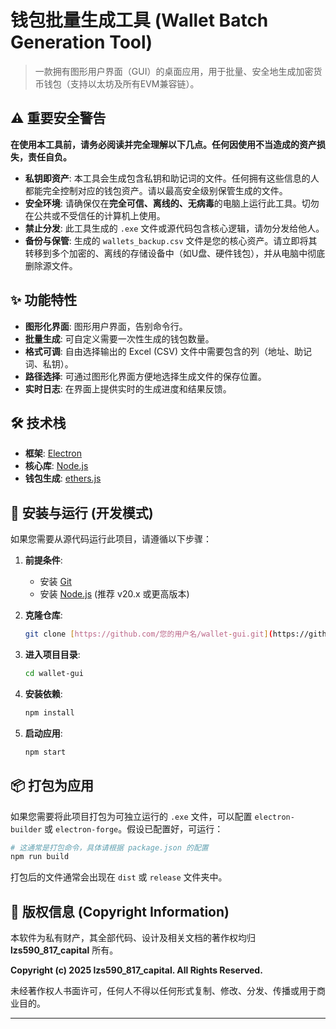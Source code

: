 # 钱包批量生成工具 (Wallet Batch Generation Tool)

> 一款拥有图形用户界面（GUI）的桌面应用，用于批量、安全地生成加密货币钱包（支持以太坊及所有EVM兼容链）。

## ⚠️ 重要安全警告

**在使用本工具前，请务必阅读并完全理解以下几点。任何因使用不当造成的资产损失，责任自负。**

* **私钥即资产**: 本工具会生成包含私钥和助记词的文件。任何拥有这些信息的人都能完全控制对应的钱包资产。请以最高安全级别保管生成的文件。
* **安全环境**: 请确保仅在**完全可信、离线的、无病毒**的电脑上运行此工具。切勿在公共或不受信任的计算机上使用。
* **禁止分发**: 此工具生成的 `.exe` 文件或源代码包含核心逻辑，请勿分发给他人。
* **备份与保管**: 生成的 `wallets_backup.csv` 文件是您的核心资产。请立即将其转移到多个加密的、离线的存储设备中（如U盘、硬件钱包），并从电脑中彻底删除源文件。

## ✨ 功能特性

* **图形化界面**: 图形用户界面，告别命令行。
* **批量生成**: 可自定义需要一次性生成的钱包数量。
* **格式可调**: 自由选择输出的 Excel (CSV) 文件中需要包含的列（地址、助记词、私钥）。
* **路径选择**: 可通过图形化界面方便地选择生成文件的保存位置。
* **实时日志**: 在界面上提供实时的生成进度和结果反馈。

## 🛠️ 技术栈

* **框架**: [Electron](https://www.electronjs.org/)
* **核心库**: [Node.js](https://nodejs.org/)
* **钱包生成**: [ethers.js](https://docs.ethers.org/)

## 🚀 安装与运行 (开发模式)

如果您需要从源代码运行此项目，请遵循以下步骤：

1.  **前提条件**:
    * 安装 [Git](https://git-scm.com/)
    * 安装 [Node.js](https://nodejs.org/) (推荐 v20.x 或更高版本)

2.  **克隆仓库**:
    ```bash
    git clone [https://github.com/您的用户名/wallet-gui.git](https://github.com/您的用户名/wallet-gui.git)
    ```

3.  **进入项目目录**:
    ```bash
    cd wallet-gui
    ```

4.  **安装依赖**:
    ```bash
    npm install
    ```

5.  **启动应用**:
    ```bash
    npm start
    ```

## 📦 打包为应用

如果您需要将此项目打包为可独立运行的 `.exe` 文件，可以配置 `electron-builder` 或 `electron-forge`。假设已配置好，可运行：

```bash
# 这通常是打包命令，具体请根据 package.json 的配置
npm run build
```
打包后的文件通常会出现在 `dist` 或 `release` 文件夹中。

## 📜 版权信息 (Copyright Information)

本软件为私有财产，其全部代码、设计及相关文档的著作权均归 **lzs590_817_capital** 所有。

**Copyright (c) 2025 lzs590_817_capital. All Rights Reserved.**

未经著作权人书面许可，任何人不得以任何形式复制、修改、分发、传播或用于商业目的。

---
